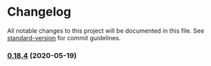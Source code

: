 # Changelog

All notable changes to this project will be documented in this file. See [standard-version](https://github.com/conventional-changelog/standard-version) for commit guidelines.

### [0.18.4](https://github.com/mgcrea/homebridge-tydom/compare/v0.18.3...v0.18.4) (2020-05-19)
